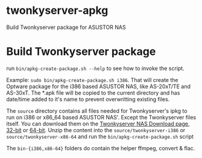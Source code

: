 twonkyserver-apkg
=================

Build Twonkyserver package for ASUSTOR NAS 

# Build Twonkyserver package #

run `bin/apkg-create-package.sh --help` to see how to invoke the script.

Example: `sudo bin/apkg-create-package.sh i386`. That will create the Optware package for the i386 based ASUSTOR NAS, like AS-20xT/TE and AS-30xT. The *.apk file will be copied to the current directory and has date/time added to it's name to prevent overwritting existing files.

The `source` directory contains all files needed for Twonkyserver's ipkg to run on i386 or x86_64 based ASUSTOR NAS'. Except the Twonkyserver files itself. You can download them on the [Twonkyserver NAS Download page](http://www.twonkyforum.com/downloads/7.2.6-2/), [32-bit](http://www.twonkyforum.com/downloads/7.2.6-2/twonky-i686-glibc-2.9-7.2.6-2.zip) or [64-bit](http://www.twonkyforum.com/downloads/7.2.6-2/twonky-x86-64-glibc-2.9-7.2.6-2.zip). Unzip the content into the `source/twonkyserver-i386` or `source/twonkyserver-x86-64` and run the `bin/apkg-create-package.sh` script

The `bin-{i386,x86-64}` folders do contain the helper ffmpeg, convert & flac.
